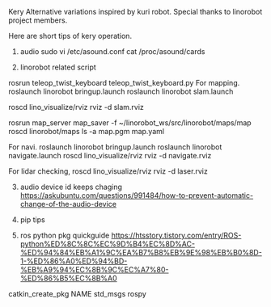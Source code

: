Kery
Alternative variations inspired by kuri robot.
Special thanks to linorobot project members.

Here are short tips of kery operation.

1. audio
sudo vi /etc/asound.conf 
cat /proc/asound/cards

2. linorobot related script

rosrun teleop_twist_keyboard teleop_twist_keyboard.py
For mapping.
roslaunch linorobot bringup.launch
roslaunch linorobot slam.launch

roscd lino_visualize/rviz
rviz -d slam.rviz

rosrun map_server map_saver -f ~/linorobot_ws/src/linorobot/maps/map
roscd linorobot/maps
ls -a map.pgm map.yaml

For navi.
roslaunch linorobot bringup.launch
roslaunch linorobot navigate.launch
roscd lino_visualize/rviz
rviz -d navigate.rviz

For lidar checking,
  roscd lino_visualize/rviz
  rviz -d laser.rviz
  
3. audio device id keeps chaging
https://askubuntu.com/questions/991484/how-to-prevent-automatic-change-of-the-audio-device
4. pip tips


4. ros python pkg quickguide
https://htsstory.tistory.com/entry/ROS-python%ED%8C%8C%EC%9D%B4%EC%8D%AC-%ED%94%84%EB%A1%9C%EA%B7%B8%EB%9E%98%EB%B0%8D-1-%ED%86%A0%ED%94%BD-%EB%A9%94%EC%8B%9C%EC%A7%80-%ED%86%B5%EC%8B%A0

catkin_create_pkg NAME std_msgs rospy
